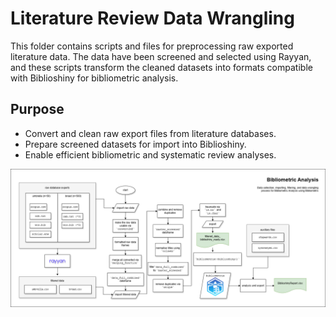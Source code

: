 # Literature Review Data Wrangling

This folder contains scripts and files for preprocessing raw exported literature data. The data have been screened and selected using Rayyan, and these scripts transform the cleaned datasets into formats compatible with Biblioshiny for bibliometric analysis.

## Purpose

- Convert and clean raw export files from literature databases.
- Prepare screened datasets for import into Biblioshiny.
- Enable efficient bibliometric and systematic review analyses.

![Literature Review Overview - Bibliometrix](lit-review-overview-biblio.drawio.png "Bibliometrix Flowchart")

